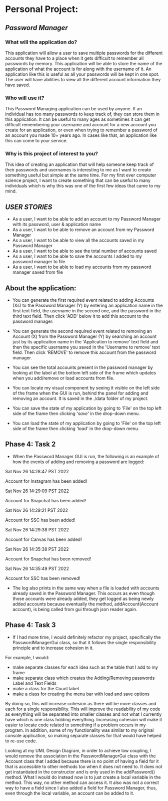 # Personal Project:
## ***Password Manager*** 


### **What will the application do?**
This application will allow a user to save multiple passwords for the different accounts they have to a place when it 
gets difficult to remember all passwords by memory. This application will be able to store the name of the application 
of what the account is for along with the username of it. An application like this is useful as all your passwords will 
be kept in one spot. The user will have abilities to view all the different account information they have saved.

### **Who will use it?**
This Password Managing application can be used by anyone. If an individual has too many passwords to keep track of, 
they can store them in this application. It can be useful to many ages as sometimes it can get difficult remembering 
your username and account for a new account you create for an application, or even when trying to remember a password 
of an account you made 10+ years ago. In cases like that, an application like this can come to your service.

### **Why is this project of interest to you?**
This idea of creating an application that will help someone keep track of their passwords and usernames is 
interesting to me as I want to create something useful but simple at the same time. For my first ever computer science
project, I want to create something that can be useful to many individuals which is why this was one of the first few
ideas that came to my mind. 


## ***USER STORIES***
- As a user, I want to be able to add an account to my Password Manager with its password, user & application name
- As a user, I want to be able to remove an account from my Password Manager
- As a user, I want to be able to view all the accounts saved in my Password Manager
- As a user, I want to be able to see the total number of accounts saved
- As a user, I want to be able to save the accounts I added to my password manager to file
- As a user, I want to be able to load my accounts from my password manager saved from file


## **About the application:**
- You can generate the first required event related to adding Accounts (Xs) to the Password Manager (Y) by entering an 
application name in the first text field, the username in the second one, and the password in the third text field. 
Then click 'ADD' below it to add this account to the password manager.

- You can generate the second required event related to removing an Account (X) from the Password Manager (Y) by 
searching an account just by its application name in the 'Application to remove' text field and then the specific 
username you saved in the 'Username to remove' text field. Then click 'REMOVE' to remove this account from the
password manager.

- You can see the total accounts present in the password manager by looking at the label at the bottom left side of 
the frame which updates when you add/remove or load accounts from file.

- You can locate my visual component by seeing it visible on the left side of the frame when the GUI is run,
behind the panel for adding and removing an account. It is saved in the ./data folder of my project.

- You can save the state of my application by going to 'File' on the top left side of the frame then clicking *'save'*
in the drop-down menu.

- You can load the state of my application by going to 'File' on the top left side of the frame then clicking *'load'*
in the drop-down menu.

  
## **Phase 4: Task 2**
- When the Password Manager GUI is run, the following is an example of how the events of adding and removing a password
are logged:

Sat Nov 26 14:28:47 PST 2022

Account for Instagram has been added!

Sat Nov 26 14:29:09 PST 2022

Account for Snapchat has been added!

Sat Nov 26 14:29:21 PST 2022

Account for SSC has been added!

Sat Nov 26 14:29:38 PST 2022

Account for Canvas has been added!

Sat Nov 26 14:35:38 PST 2022

Account for Snapchat has been removed!

Sat Nov 26 14:35:49 PST 2022

Account for SSC has been removed!

- The log also prints in the same way when a file is loaded with accounts already saved in the Password Manager. 
This occurs as even though those accounts were already added, they get logged as being newly added accounts because 
eventually the method, addAccount(Account account), is being called from gui through json reader again.


## **Phase 4: Task 3**
- If I had more time, I would definitely refactor my project, specifically the PasswordManagerGui class, so that it 
follows the single responsibility principle and to increase cohesion in it.

For example, I would:
- make separate classes for each idea such as the table that I add to my frame
- make separate class which creates the Adding/Removing passwords Label and Text Fields
- make a class for the Count label
- make a class for creating the menu bar with load and save options


By doing so, this will increase cohesion as there will be more classes and each for a single responsibility.
This will improve the readability of my code as everything will be separated into smaller classes and not what 
I currently have which is one class holding everything. Increasing cohesion will make it easier to locate code
related to something if a problem occurs in my program. In addition, some of my functionality was similar to my 
original console application, so making separate classes for that would have helped to re-use code.


Looking at my UML Design Diagram, in order to achieve low coupling, I would remove the association in the
PasswordManagerGui class with the Account class that I added because there is no point of having a field for it that is
accessible to other methods too when it does not need to. It does not get instantiated in the constructor and is 
only used in the addPassword() method. What I would do instead now is to just create a local variable in the method.
This way, no other method can access it. It also was not a correct way to have a field since I also added a field for
Password Manager, thus, even through the local variable, an account can be added to it. 
